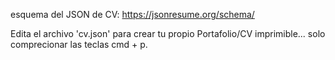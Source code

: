 esquema del JSON de CV:
https://jsonresume.org/schema/


Edita el archivo 'cv.json' para crear tu propio Portafolio/CV imprimible... solo comprecionar las teclas cmd + p.
